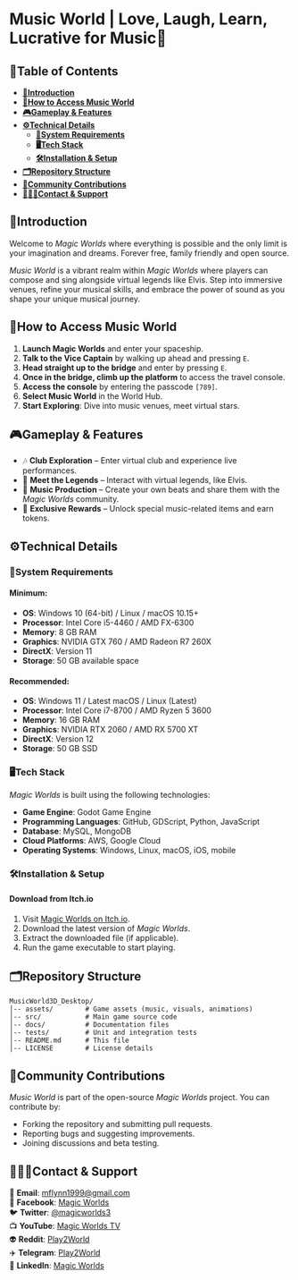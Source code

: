 # **Music World | Love, Laugh, Learn, Lucrative for Music🎵**

## **🧾Table of Contents**

<!-- @import "[TOC]" {cmd="toc" depthFrom=1 depthTo=3 orderedList=false} -->

<!-- code_chunk_output -->

  - [**📖Introduction**](#introduction)
  - [**🚀How to Access Music World**](#how-to-access-music-world)
  - [**🎮Gameplay & Features**](#gameplay--features)
  - [**⚙️Technical Details**](#️technical-details)
    - [**🚨System Requirements**](#system-requirements)
    - [**🖥️Tech Stack**](#️tech-stack)
    - [**🛠️Installation & Setup**](#️installation--setup)
  - [**🗂️Repository Structure**](#️repository-structure)
  - [**🤝Community Contributions**](#community-contributions)
  - [**👨🏻‍💻Contact & Support**](#contact--support)

<!-- /code_chunk_output -->


## **📖Introduction**

Welcome to _Magic Worlds_ where everything is possible and the only limit is your imagination and dreams. Forever free, family friendly and open source.

_Music World_ is a vibrant realm within _Magic Worlds_
where players can compose and sing alongside virtual legends like Elvis.
Step into immersive venues, refine your musical skills,
and embrace the power of sound as you shape your unique musical journey.

## **🚀How to Access Music World**

1. **Launch Magic Worlds** and enter your spaceship.
2. **Talk to the Vice Captain** by walking up ahead and pressing `E`.
3. **Head straight up to the bridge** and enter by pressing `E`.
4. **Once in the bridge, climb up the platform** to access the travel console.
5. **Access the console** by entering the passcode `[789]`.
6. **Select Music World** in the World Hub.
7. **Start Exploring**: Dive into music venues, meet virtual stars.

## **🎮Gameplay & Features**

- 🎶 **Club Exploration** – Enter virtual club and experience live performances.
- 🎤 **Meet the Legends** – Interact with virtual legends, like Elvis.
- 🎼 **Music Production** – Create your own beats and share them with the _Magic Worlds_ community.
- 🎁 **Exclusive Rewards** – Unlock special music-related items and earn tokens.

## **⚙️Technical Details**

### **🚨System Requirements**

#### **Minimum:**

- **OS**: Windows 10 (64-bit) / Linux / macOS 10.15+
- **Processor**: Intel Core i5-4460 / AMD FX-6300
- **Memory**: 8 GB RAM
- **Graphics**: NVIDIA GTX 760 / AMD Radeon R7 260X
- **DirectX**: Version 11
- **Storage**: 50 GB available space

#### **Recommended:**

- **OS**: Windows 11 / Latest macOS / Linux (Latest)
- **Processor**: Intel Core i7-8700 / AMD Ryzen 5 3600
- **Memory**: 16 GB RAM
- **Graphics**: NVIDIA RTX 2060 / AMD RX 5700 XT
- **DirectX**: Version 12
- **Storage**: 50 GB SSD

### **🖥️Tech Stack**

_Magic Worlds_ is built using the following technologies:

- **Game Engine**: Godot Game Engine
- **Programming Languages**: GitHub, GDScript, Python, JavaScript
- **Database**: MySQL, MongoDB
- **Cloud Platforms**: AWS, Google Cloud
- **Operating Systems**: Windows, Linux, macOS, iOS, mobile

### **🛠️Installation & Setup**

#### **Download from Itch.io**

1. Visit [Magic Worlds on Itch.io](https://magicworlds.itch.io/magic-world).
2. Download the latest version of _Magic Worlds_.
3. Extract the downloaded file (if applicable).
4. Run the game executable to start playing.

## **🗂️Repository Structure**

```plaintext
MusicWorld3D_Desktop/
│-- assets/        # Game assets (music, visuals, animations)
│-- src/           # Main game source code
│-- docs/          # Documentation files
│-- tests/         # Unit and integration tests
│-- README.md      # This file
│-- LICENSE        # License details
```

## **🤝Community Contributions**

_Music World_ is part of the open-source _Magic Worlds_ project. You can contribute by:

- Forking the repository and submitting pull requests.
- Reporting bugs and suggesting improvements.
- Joining discussions and beta testing.

## **👨🏻‍💻Contact & Support**

📧 **Email**: mflynn1999@gmail.com  
📘 **Facebook**: [Magic Worlds](https://www.facebook.com/MagikWorlds)  
🐦 **Twitter**: [@magicworlds3](https://x.com/magicworlds3)  
📺 **YouTube**: [Magic Worlds TV](https://youtube.com/@magicworldstv?si=FHtkbuWJh5aYKmQy)  
👽 **Reddit**: [Play2World](https://www.reddit.com/user/Play2World/)  
✈️ **Telegram**: [Play2World](https://t.me/Play2World)  
🔗 **LinkedIn**: [Magic Worlds](https://www.linkedin.com/company/magic-worlds/)
